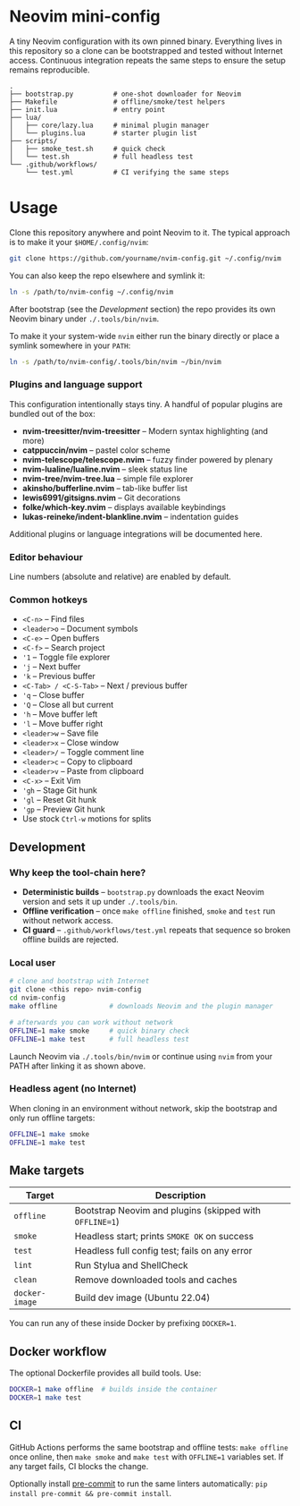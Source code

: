 # Neovim mini-config

A tiny Neovim configuration with its own pinned binary.  Everything lives in
this repository so a clone can be bootstrapped and tested without Internet
access.  Continuous integration repeats the same steps to ensure the setup
remains reproducible.

```
.
├── bootstrap.py          # one-shot downloader for Neovim
├── Makefile              # offline/smoke/test helpers
├── init.lua              # entry point
├── lua/
│   ├── core/lazy.lua     # minimal plugin manager
│   └── plugins.lua       # starter plugin list
├── scripts/
│   ├── smoke_test.sh     # quick check
│   └── test.sh           # full headless test
└── .github/workflows/
    └── test.yml          # CI verifying the same steps
```

# Usage

Clone this repository anywhere and point Neovim to it.  The typical approach is
to make it your `$HOME/.config/nvim`:

```bash
git clone https://github.com/yourname/nvim-config.git ~/.config/nvim
```

You can also keep the repo elsewhere and symlink it:

```bash
ln -s /path/to/nvim-config ~/.config/nvim
```

After bootstrap (see the *Development* section) the repo provides its own
Neovim binary under `./.tools/bin/nvim`.

To make it your system-wide `nvim` either run the binary directly or place a
symlink somewhere in your `PATH`:

```bash
ln -s /path/to/nvim-config/.tools/bin/nvim ~/bin/nvim
```

### Plugins and language support

This configuration intentionally stays tiny. A handful of popular plugins are bundled out of the box:

- **nvim-treesitter/nvim-treesitter** – Modern syntax highlighting (and more)
- **catppuccin/nvim** – pastel color scheme
- **nvim-telescope/telescope.nvim** – fuzzy finder powered by plenary
- **nvim-lualine/lualine.nvim** – sleek status line
- **nvim-tree/nvim-tree.lua** – simple file explorer
- **akinsho/bufferline.nvim** – tab-like buffer list
- **lewis6991/gitsigns.nvim** – Git decorations
- **folke/which-key.nvim** – displays available keybindings
- **lukas-reineke/indent-blankline.nvim** – indentation guides

Additional plugins or language integrations will be documented here.

### Editor behaviour

Line numbers (absolute and relative) are enabled by default.

### Common hotkeys

* `<C-n>` – Find files
* `<leader>o` – Document symbols
* `<C-e>` – Open buffers
* `<C-f>` – Search project
* `'1` – Toggle file explorer
* `'j` – Next buffer
* `'k` – Previous buffer
* `<C-Tab> / <C-S-Tab>` – Next / previous buffer
* `'q` – Close buffer
* `'Q` – Close all but current
* `'h` – Move buffer left
* `'l` – Move buffer right
* `<leader>w` – Save file
* `<leader>x` – Close window
* `<leader>/` – Toggle comment line
* `<leader>c` – Copy to clipboard
* `<leader>v` – Paste from clipboard
* `<C-x>` – Exit Vim
* `'gh` – Stage Git hunk
* `'gl` – Reset Git hunk
* `'gp` – Preview Git hunk
* Use stock `Ctrl-w` motions for splits

## Development

### Why keep the tool-chain here?

- **Deterministic builds** – `bootstrap.py` downloads the exact Neovim version
  and sets it up under `./.tools/bin`.
- **Offline verification** – once `make offline` finished, `smoke` and `test`
  run without network access.
- **CI guard** – `.github/workflows/test.yml` repeats that sequence so broken
  offline builds are rejected.

### Local user

```bash
# clone and bootstrap with Internet
git clone <this repo> nvim-config
cd nvim-config
make offline             # downloads Neovim and the plugin manager

# afterwards you can work without network
OFFLINE=1 make smoke     # quick binary check
OFFLINE=1 make test      # full headless test
```

Launch Neovim via `./.tools/bin/nvim` or continue using `nvim` from your PATH
after linking it as shown above.

### Headless agent (no Internet)

When cloning in an environment without network, skip the bootstrap and only run
offline targets:

```bash
OFFLINE=1 make smoke
OFFLINE=1 make test
```

## Make targets

| Target          | Description |
|-----------------|-------------------------------------------------------------|
| `offline`       | Bootstrap Neovim and plugins (skipped with `OFFLINE=1`) |
| `smoke`         | Headless start; prints `SMOKE OK` on success |
| `test`          | Headless full config test; fails on any error |
| `lint`          | Run Stylua and ShellCheck |
| `clean`         | Remove downloaded tools and caches |
| `docker-image`  | Build dev image (Ubuntu 22.04) |

You can run any of these inside Docker by prefixing `DOCKER=1`.

## Docker workflow

The optional Dockerfile provides all build tools. Use:

```bash
DOCKER=1 make offline  # builds inside the container
DOCKER=1 make test
```

## CI

GitHub Actions performs the same bootstrap and offline tests:
`make offline` once online, then `make smoke` and `make test` with `OFFLINE=1`
variables set. If any target fails,
CI blocks the change.

Optionally install [pre-commit](https://pre-commit.com/) to run the same linters automatically: `pip install pre-commit && pre-commit install`.

